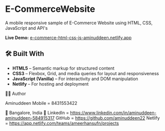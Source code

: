 # E-CommerceWebsite
 A mobile responsive sample of E-Commerce Website using HTML, CSS, JavaScript and API's
 
 **Live Demo:** [e-commerce-html-css-js-aminuddeen.netlify.app]( https://e-commerce-html-css-js-aminuddeen.netlify.app )

 ## 🛠️ Built With

- **HTML5** – Semantic markup for structured content  
- **CSS3** – Flexbox, Grid, and media queries for layout and responsiveness  
- **JavaScript (Vanilla)** – For interactivity and DOM manipulation  
- **Netlify** – For hosting and deployment  

👨‍💻 Author

Aminuddeen
Mobile = 8431553422

📍 Bangalore, India
 🔗 LinkedIn  = https://www.linkedin.com/in/aminuddeen-aminuddeen-584915317
  GitHub = https://github.com/aminuddeen22
  Netlify = https://app.netlify.com/teams/ameerhansufn/projects
